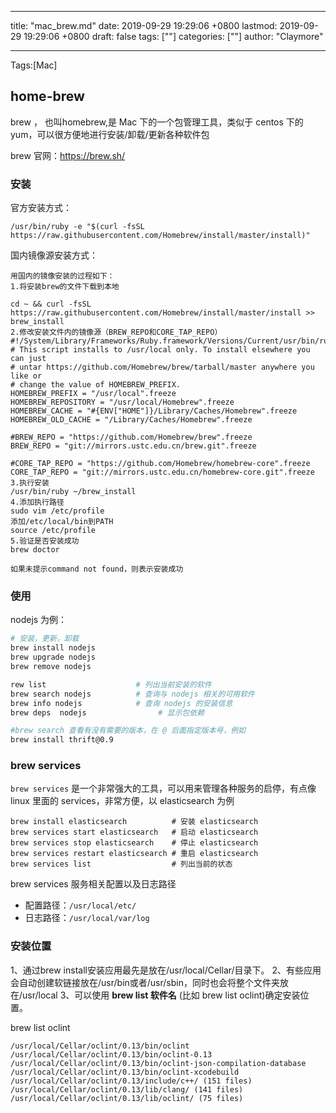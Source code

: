 
---
title: "mac_brew.md"
date: 2019-09-29 19:29:06 +0800
lastmod: 2019-09-29 19:29:06 +0800
draft: false
tags: [""]
categories: [""]
author: "Claymore"

---
Tags:[Mac]

## home-brew

brew ， 也叫homebrew,是 Mac 下的一个包管理工具，类似于 centos 下的 yum，可以很方便地进行安装/卸载/更新各种软件包

brew 官网：<https://brew.sh/>



### 安装

官方安装方式：

`/usr/bin/ruby -e "$(curl -fsSL https://raw.githubusercontent.com/Homebrew/install/master/install)"`

国内镜像源安装方式：

```
用国内的镜像安装的过程如下：
1.将安装brew的文件下载到本地

cd ~ && curl -fsSL https://raw.githubusercontent.com/Homebrew/install/master/install >> brew_install
2.修改安装文件内的镜像源（BREW_REPO和CORE_TAP_REPO）
#!/System/Library/Frameworks/Ruby.framework/Versions/Current/usr/bin/ruby
# This script installs to /usr/local only. To install elsewhere you can just
# untar https://github.com/Homebrew/brew/tarball/master anywhere you like or
# change the value of HOMEBREW_PREFIX.
HOMEBREW_PREFIX = "/usr/local".freeze
HOMEBREW_REPOSITORY = "/usr/local/Homebrew".freeze
HOMEBREW_CACHE = "#{ENV["HOME"]}/Library/Caches/Homebrew".freeze
HOMEBREW_OLD_CACHE = "/Library/Caches/Homebrew".freeze
 
#BREW_REPO = "https://github.com/Homebrew/brew".freeze
BREW_REPO = "git://mirrors.ustc.edu.cn/brew.git".freeze
 
#CORE_TAP_REPO = "https://github.com/Homebrew/homebrew-core".freeze
CORE_TAP_REPO = "git://mirrors.ustc.edu.cn/homebrew-core.git".freeze
3.执行安装
/usr/bin/ruby ~/brew_install
4.添加执行路径
sudo vim /etc/profile
添加/etc/local/bin到PATH
source /etc/profile
5.验证是否安装成功
brew doctor

如果未提示command not found，则表示安装成功
```



### 使用

nodejs 为例：

```sh
# 安装，更新，卸载
brew install nodejs
brew upgrade nodejs
brew remove nodejs

rew list                    # 列出当前安装的软件
brew search nodejs          # 查询与 nodejs 相关的可用软件
brew info nodejs            # 查询 nodejs 的安装信息
brew deps  nodejs                # 显示包依赖

#brew search 查看有没有需要的版本，在 @ 后面指定版本号，例如 
brew install thrift@0.9
```



### brew services

`brew services` 是一个非常强大的工具，可以用来管理各种服务的启停，有点像 linux 里面的 services，非常方便，以 elasticsearch 为例

```shell
brew install elasticsearch          # 安装 elasticsearch
brew services start elasticsearch   # 启动 elasticsearch
brew services stop elasticsearch    # 停止 elasticsearch
brew services restart elasticsearch # 重启 elasticsearch
brew services list 					# 列出当前的状态
```

brew services 服务相关配置以及日志路径

- 配置路径：`/usr/local/etc/`
- 日志路径：`/usr/local/var/log`



### 安装位置

1、通过brew install安装应用最先是放在/usr/local/Cellar/目录下。
 2、有些应用会自动创建软链接放在/usr/bin或者/usr/sbin，同时也会将整个文件夹放在/usr/local
 3、可以使用 **brew list 软件名** (比如 brew list oclint)确定安装位置。

brew list oclint

```
/usr/local/Cellar/oclint/0.13/bin/oclint
/usr/local/Cellar/oclint/0.13/bin/oclint-0.13
/usr/local/Cellar/oclint/0.13/bin/oclint-json-compilation-database
/usr/local/Cellar/oclint/0.13/bin/oclint-xcodebuild
/usr/local/Cellar/oclint/0.13/include/c++/ (151 files)
/usr/local/Cellar/oclint/0.13/lib/clang/ (141 files)
/usr/local/Cellar/oclint/0.13/lib/oclint/ (75 files)
```

